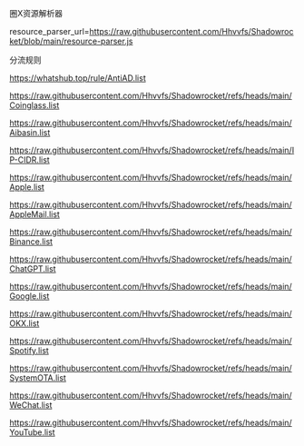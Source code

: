 圈X资源解析器

resource_parser_url=https://raw.githubusercontent.com/Hhvvfs/Shadowrocket/blob/main/resource-parser.js

分流规则

https://whatshub.top/rule/AntiAD.list

https://raw.githubusercontent.com/Hhvvfs/Shadowrocket/refs/heads/main/Coinglass.list

https://raw.githubusercontent.com/Hhvvfs/Shadowrocket/refs/heads/main/Aibasin.list

https://raw.githubusercontent.com/Hhvvfs/Shadowrocket/refs/heads/main/IP-CIDR.list

https://raw.githubusercontent.com/Hhvvfs/Shadowrocket/refs/heads/main/Apple.list

https://raw.githubusercontent.com/Hhvvfs/Shadowrocket/refs/heads/main/AppleMail.list

https://raw.githubusercontent.com/Hhvvfs/Shadowrocket/refs/heads/main/Binance.list

https://raw.githubusercontent.com/Hhvvfs/Shadowrocket/refs/heads/main/ChatGPT.list

https://raw.githubusercontent.com/Hhvvfs/Shadowrocket/refs/heads/main/Google.list

https://raw.githubusercontent.com/Hhvvfs/Shadowrocket/refs/heads/main/OKX.list

https://raw.githubusercontent.com/Hhvvfs/Shadowrocket/refs/heads/main/Spotify.list

https://raw.githubusercontent.com/Hhvvfs/Shadowrocket/refs/heads/main/SystemOTA.list

https://raw.githubusercontent.com/Hhvvfs/Shadowrocket/refs/heads/main/WeChat.list

https://raw.githubusercontent.com/Hhvvfs/Shadowrocket/refs/heads/main/YouTube.list
